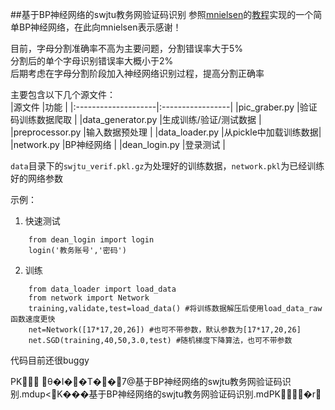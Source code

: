 ##基于BP神经网络的swjtu教务网验证码识别
[](https://github.com/wzbazinga/swjtu-verif-code/bp.png)
参照[mnielsen](https://github.com/mnielsen)的[教程](http://neuralnetworksanddeeplearning.com/)实现的一个简单BP神经网络，在此向mnielsen表示感谢！

目前，字母分割准确率不高为主要问题，分割错误率大于5%  
分割后的单个字母识别错误率大概小于2%  
后期考虑在字母分割阶段加入神经网络识别过程，提高分割正确率  
  
 主要包含以下几个源文件：  
 |源文件               |功能                |
 |:--------------------|:-----------------|
 |pic_graber.py       |验证码训练数据爬取     |
 |data_generator.py   |生成训练/验证/测试数据 |
 |preprocessor.py     |输入数据预处理        |
 |data_loader.py      |从pickle中加载训练数据|
 |network.py          |BP神经网络           |
 |dean_login.py       |登录测试             |

`data`目录下的`swjtu_verif.pkl.gz`为处理好的训练数据，`network.pkl`为已经训练好的网络参数  
 
示例：
1. 快速测试
```
	from dean_login import login
	login('教务账号','密码')
```
2. 训练  
```
	from data_loader import load_data
	from network import Network
	training,validate,test=load_data() #将训练数据解压后使用load_data_raw函数速度更快
	net=Network([17*17,20,26]) #也可不带参数，默认参数为[17*17,20,26]
	net.SGD(training,40,50,3.0,test) #随机梯度下降算法，也可不带参数
```


代码目前还很buggy

PK 
    θ�I��T�  �  7 @               基于BP神经网络的swjtu教务网验证码识别.mdup< K���基于BP神经网络的swjtu教务网验证码识别.mdPK      �   r    